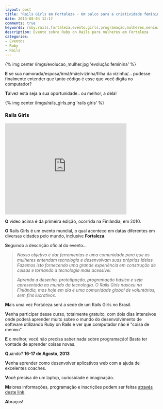 ```yaml
---
layout: post
title: "Rails Girls em Fortaleza - Um palco para a criatividade feminina"
date: 2013-08-04 12:17
comments: true
keywords: ruby,rails,fortaleza,evento,girls,programação,mulheres,meninas,rails girls
description: Evento sobre Ruby on Rails para mulheres em Fortaleza
categories: 
- Eventos
- Ruby
- Rails
---
```

{% img center /imgs/evolucao_mulher.jpg 'evolução feminina' %}

**E** se sua namorada/esposa/irmã/mãe/vizinha/filha da vizinha/... pudesse finalmente entender que tanto código é esse que você digita no computador?

**T**alvez esta seja a sua oportunidade.. ou melhor, a dela!

{% img center /imgs/rails_girls.png 'rails girls' %}

### Rails Girls ###

<iframe src="http://player.vimeo.com/video/17752439" width="400" height="300" frameborder="0" webkitAllowFullScreen mozallowfullscreen allowFullScreen></iframe>

**O** vídeo acima é da primeira edição, ocorrida na Finlândia, em 2010.

**O** Rails Girls é um evento mundial, o qual acontece em datas diferentes em diversas cidades pelo mundo, inclusive **Fortaleza**.

**S**eguindo a descrição oficial do evento...

> *Nosso objetivo é dar ferramentas e uma comunidade para que as mulheres entendam tecnologia e desenvolvam suas próprias ideias. Fazemos isto fornecendo uma grande experiência em construção de coisas e tornando a tecnologia mais acessível.*
> 
> *Aprenda a desenho, prototipação, programação básica e seja apresentada ao mundo da tecnologia. O Rails Girls nasceu na Finlândia, mas hoje em dia é uma comunidade global de voluntários, sem fins lucrativos.*

**M**ais uma vez Fortaleza será a sede de um Rails Girls no Brasil.

**V**enha participar desse curso, totalmente gratuito, com dois dias intensivos onde poderá aprender muito sobre o mundo do desenvolvimento de software utilizando Ruby on Rails e ver que computador não é "coisa de menino".

**E** o melhor, você não precisa saber nada sobre programação! Basta ter vontade de aprender coisas novas.

**Q**uando? **16-17 de Agosto, 2013**

**V**enha aprender como desenvolver aplicativos web com a ajuda de excelentes coaches.

**V**ocê precisa de um laptop, curiosidade e imaginação.

**M**aiores informações, programação e inscrições podem ser feitas [através deste link](http://railsgirls.com/fortaleza).

**A**braços!
